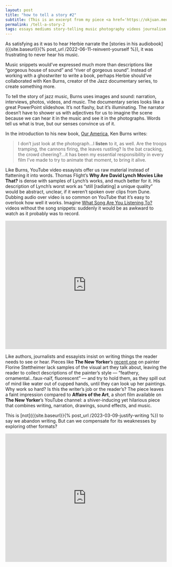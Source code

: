 ```yaml
---
layout: post
title: "how to tell a story #2"
subtitle: (This is an excerpt from my piece <a href='https://okjuan.medium.com/the-virtual-book-part-1-782ccd4cc360'>The Virtual Book</a>.)
permalink: /tell-a-story-2
tags: essays mediums story-telling music photography videos journalism
---
```


As satisfying as it was to hear Herbie narrate the [stories in his audiobook]({{site.baseurl}}{% post_url /2022-06-11-reinvent-yourself %}), it was frustrating to never hear his music.
<!--more-->
Music snippets would’ve expressed much more than descriptions like “gorgeous house of sound” and “river of gorgeous sound”.
Instead of working with a ghostwriter to write a book, perhaps Herbie should’ve collaborated with Ken Burns, creator of the Jazz documentary series, to create something more.

To tell the story of jazz music, Burns uses images and sound: narration, interviews, photos, videos, and music.
The documentary series looks like a great PowerPoint slideshow.
It’s not flashy, but it’s illuminating.
The narrator doesn’t have to shower us with adjectives for us to imagine the scene because we can hear it in the music and see it in the photographs.
Words tell us what is true, but our senses convince us of it.

In the introduction to his new book, [Our America](https://www.penguinrandomhouse.com/books/237957/our-america-by-ken-burns/), Ken Burns writes:

> I don’t just look at the photograph…I __listen__ to it, as well.
> Are the troops tramping, the cannons firing, the leaves rustling? Is the bat cracking, the crowd cheering?…it has been my essential responsibility in every film I’ve made to try to animate that moment, to bring it alive.

Like Burns, YouTube video essayists offer us raw material instead of flattening it into words.
Thomas Flight’s __Why Are David Lynch Movies Like That?__ is dense with samples of Lynch’s works, and much better for it.
His description of Lynch’s worst work as “still [radiating] a unique quality” would be abstract, unclear, if it weren’t spoken over clips from Dune.
Dubbing audio over video is so common on YouTube that it’s easy to overlook how well it works.
Imagine [What Song Are You Listening To?](https://youtu.be/tvHRUY0tBcs) videos without the song snippets: suddenly it would be as awkward to watch as it probably was to record.

<iframe width="100%" height="400" src="https://www.youtube.com/embed/v0T2aE7QQSs?si=WIz2ov9r8JU1EVAZ" title="YouTube video player" frameborder="0" allow="accelerometer; autoplay; clipboard-write; encrypted-media; gyroscope; picture-in-picture; web-share" allowfullscreen></iframe>

Like authors, journalists and essayists insist on writing things the reader needs to see or hear.
Pieces like __The New Yorker__’s [recent one](https://www.newyorker.com/magazine/2022/02/28/florine-stettheimer-artist-book-review-barbara-bloemink) on painter Florine Stettheimer lack samples of the visual art they talk about, leaving the reader to collect descriptions of the painter’s style — “feathery, ornamental…faux-naïf, fluorescent” — and try to hold them, as they spill out of mind like water out of cupped hands, until they can look up her paintings.
Why work so hard? Is this the writer’s job or the reader’s? The piece leaves a faint impression compared to __Affairs of the Art__, a short film available on __The New Yorker__’s YouTube channel: a shiver-inducing yet hilarious piece that combines writing, narration, drawings, sound effects, and music.

This is [not]({{site.baseurl}}{% post_url /2023-03-09-justify-writing %}) to say we abandon writing.
But can we compensate for its weaknesses by exploring other formats?

<iframe width="100%" height="400" src="https://www.youtube.com/embed/bAX9_rDvO_c?si=-KdSp76aXrly-Kc-" title="YouTube video player" frameborder="0" allow="accelerometer; autoplay; clipboard-write; encrypted-media; gyroscope; picture-in-picture; web-share" allowfullscreen></iframe>